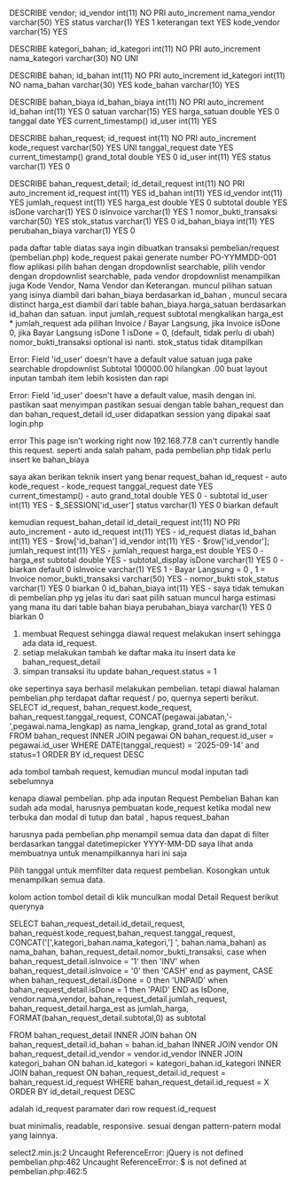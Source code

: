 DESCRIBE vendor;
id_vendor int(11) NO PRI auto_increment
nama_vendor varchar(50) YES
status varchar(1) YES 1
keterangan text YES
kode_vendor varchar(15) YES

DESCRIBE kategori_bahan;
id_kategori int(11) NO PRI auto_increment
nama_kategori varchar(30) NO UNI

DESCRIBE bahan;
id_bahan int(11) NO PRI auto_increment
id_kategori int(11) NO
nama_bahan varchar(30) YES
kode_bahan varchar(10) YES

DESCRIBE bahan_biaya
id_bahan_biaya int(11) NO PRI auto_increment
id_bahan int(11) YES 0
satuan varchar(15) YES
harga_satuan double YES 0
tanggal date YES current_timestamp()
id_user int(11) YES

DESCRIBE bahan_request;
id_request int(11) NO PRI auto_increment
kode_request varchar(50) YES UNI
tanggal_request date YES current_timestamp()
grand_total double YES 0
id_user int(11) YES
status varchar(1) YES 0

DESCRIBE bahan_request_detail;
id_detail_request int(11) NO PRI auto_increment
id_request int(11) YES
id_bahan int(11) YES
id_vendor int(11) YES
jumlah_request int(11) YES
harga_est double YES 0
subtotal double YES
isDone varchar(1) YES 0
isInvoice varchar(1) YES 1
nomor_bukti_transaksi varchar(50) YES
stok_status varchar(1) YES 0
id_bahan_biaya int(11) YES
perubahan_biaya varchar(1) YES 0

pada daftar table diatas saya ingin dibuatkan transaksi pembelian/request (pembelian.php)
kode_request pakai generate number PO-YYMMDD-001
flow aplikasi pilih bahan dengan dropdownlist searchable,
pilih vendor dengan dropdownlist searchable, pada vendor dropdownlist menampilkan juga Kode Vendor, Nama Vendor dan Keterangan.
muncul pilihan satuan yang isinya diambil dari bahan_biaya berdasarkan id_bahan , muncul secara distinct
harga_est diambil dari table bahan_biaya.harga_satuan berdasarkan id_bahan dan satuan.
input jumlah_request
subtotal mengkalikan harga_est \* jumlah_request
ada pilihan Invoice / Bayar Langsung, jika Invoice isDone 0, jika Bayar Langsung isDone 1
isDone = 0, (default, tidak perlu di ubah)
nomor_bukti_transaksi optional isi nanti.
stok_status tidak ditampilkan

Error: Field 'id_user' doesn't have a default value
satuan juga pake searchable dropdownlist
Subtotal 100000.00 hilangkan .00
buat layout inputan tambah item lebih kosisten dan rapi

Error: Field 'id_user' doesn't have a default value, masih dengan ini. pastikan saat menyimpan pastikan sesuai dengan table bahan_request dan dan bahan_request_detail
id_user didapatkan session yang dipakai saat login.php

error
This page isn’t working right now
192.168.77.8 can't currently handle this request.
seperti anda salah paham, pada pembelian.php tidak perlu insert ke bahan_biaya

saya akan berikan teknik insert yang benar
request_bahan
id_request - auto
kode_request - kode_request
tanggal_request date YES current_timestamp() - auto
grand_total double YES 0 - subtotal
id_user int(11) YES - $\_SESSION['id_user']
status varchar(1) YES 0 biarkan default

kemudian request_bahan_detail
id_detail_request int(11) NO PRI auto_increment - auto
id_request int(11) YES - id_request diatas
id_bahan int(11) YES - $row['id_bahan']
id_vendor int(11) YES - $row['id_vendor'];
jumlah_request int(11) YES - jumlah_request
harga_est double YES 0 - harga_est
subtotal double YES - subtotal_display
isDone varchar(1) YES 0 - biarkan default 0
isInvoice varchar(1) YES 1 - Bayar Langsung = 0 , 1 = Invoice
nomor_bukti_transaksi varchar(50) YES - nomor_bukti
stok_status varchar(1) YES 0 biarkan 0
id_bahan_biaya int(11) YES - saya tidak temukan di pembelian.php yg jelas itu dari saat pilih satuan muncul harga estimasi yang mana itu dari table bahan biaya
perubahan_biaya varchar(1) YES 0 biarkan 0

1. membuat Request sehingga diawal request melakukan insert sehingga ada data id_request.
2. setiap melakukan tambah ke daftar maka itu insert data ke bahan_request_detail
3. simpan transaksi itu update bahan_request.status = 1

oke sepertinya saya berhasil melakukan pembelian. tetapi diawal halaman pembelian.php terdapat daftar request / po, quernya seperti berikut.
SELECT
id_request,
bahan_request.kode_request,
bahan_request.tanggal_request,
CONCAT(pegawai.jabatan,'-',pegawai.nama_lengkap) as nama_lengkap,
grand_total as grand_total
FROM
bahan_request
INNER JOIN
pegawai
ON
bahan_request.id_user = pegawai.id_user WHERE DATE(tanggal_request) = '2025-09-14' and status=1
ORDER BY id_request DESC

ada tombol tambah request, kemudian muncul modal inputan tadi sebelumnya

kenapa diawal pembelian. php ada inputan Request Pembelian Bahan kan sudah ada modal,
harusnya pembuatan kode_request ketika modal new terbuka dan modal di tutup dan batal , hapus request_bahan

harusnya pada pembelian.php menampil semua data dan dapat di filter berdasarkan tanggal datetimepicker YYYY-MM-DD
saya lihat anda membuatnya untuk menampilkannya hari ini saja

Pilih tanggal untuk memfilter data request pembelian. Kosongkan untuk menampilkan semua data.

kolom action tombol detail di klik munculkan modal Detail Request
berikut querynya

SELECT
bahan_request_detail.id_detail_request,
bahan_request.kode_request,bahan_request.tanggal_request,
CONCAT('[',kategori_bahan.nama_kategori,'] ', bahan.nama_bahan) as nama_bahan,
bahan_request_detail.nomor_bukti_transaksi,
case
when bahan_request_detail.isInvoice = '1' then 'INV'
when bahan_request_detail.isInvoice = '0' then 'CASH'
end as payment,
CASE
when bahan_request_detail.isDone = 0 then 'UNPAID'
when bahan_request_detail.isDone = 1 then 'PAID'
END as IsDone,
vendor.nama_vendor,
bahan_request_detail.jumlah_request,
bahan_request_detail.harga_est as jumlah_harga,
FORMAT(bahan_request_detail.subtotal,0) as subtotal

FROM
bahan_request_detail
INNER JOIN
bahan
ON
bahan_request_detail.id_bahan = bahan.id_bahan
INNER JOIN
vendor
ON
bahan_request_detail.id_vendor = vendor.id_vendor
INNER JOIN
kategori_bahan
ON
bahan.id_kategori = kategori_bahan.id_kategori
INNER JOIN
bahan_request
ON
bahan_request_detail.id_request = bahan_request.id_request
WHERE
bahan_request_detail.id_request = X
ORDER BY
id_detail_request DESC

adalah id_request paramater dari row request.id_request

buat minimalis, readable, responsive. sesuai dengan pattern-patern modal yang lainnya.

select2.min.js:2 Uncaught ReferenceError: jQuery is not defined
pembelian.php:462 Uncaught ReferenceError: $ is not defined
at pembelian.php:462:5
